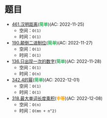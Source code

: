 # 题目

- [461.汉明距离](/src/main/java/leetcode/bitwise_operation//sub0461/README.md)(<b style="color: #2db55d">简单</b>)(AC: 2022-11-25)
  - 空间：`O(1)`
  - 时间：`O(1)`
- [190.颠倒二进制位](/src/main/java/leetcode/bitwise_operation//sub0190/README.md)(<b style="color: #2db55d">简单</b>)(AC: 2022-11-27)
  - 空间：`O(1)`
  - 时间：`O(1)`
- [136.只出现一次的数字](/src/main/java/leetcode/bitwise_operation//sub0136/README.md)(<b style="color: #2db55d">简单</b>)(AC: 2022-11-28)
  - 空间：`O(1)`
  - 时间：`O(n)`
- [342.4的幂](/src/main/java/leetcode/bitwise_operation//sub0342/README.md)(<b style="color: #2db55d">简单</b>)(AC: 2022-12-01)
  - 空间：`O(1)`
  - 时间：`O(1)`
- [318.最大单词长度乘积](/src/main/java/leetcode/bitwise_operation//sub0318/README.md)(<b style="color: orange">中等</b>)(AC: 2022-12-08)
  - 空间：`O(n)`
  - 时间：`O(mn + n^2)`
